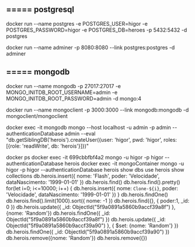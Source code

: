 ## ===== postgresql
docker run --name postgres -e POSTGRES_USER=higor -e POSTGRES_PASSWORD=higor -e POSTGRES_DB=heroes -p 5432:5432 -d postgres

docker run --name adminer -p 8080:8080 --link postgres:postgres -d adminer

## ===== mongodb
docker run --name mongodb -p 27017:27017 -e MONGO_INITDB_ROOT_USERNAME=admin -e MONGO_INITDB_ROOT_PASSWORD=admin -d mongo:4

docker run --name mongoclient -p 3000:3000 --link mongodb:mongodb -d mongoclient/mongoclient

docker exec -it mongodb mongo --host localhost -u admin -p admin --authenticationDatabase admin --eval "db.getSiblingDB('herois').createUser({user: 'higor', pwd: 'higor', roles: [{role: 'readWrite', db: 'herois'}]})"

docker ps
docker exec -it 699cbbfbf4a2 mongo -u higor -p higor --authenticationDatabase herois
docker exec -it mongoContainer mongo -u higor -p higor --authenticationDatabase herois
show dbs
use herois
show collections 
db.herois.insert({
    nome: 'Flash',
    poder: 'Velocidade',
    dataNascimento: '1999-01-01'
})
db.herois.find()
db.herois.find().pretty()
for(let i=0; i<=10000; i++) {
    db.herois.insert({
        nome: `Clone-${i}`,
        poder: 'Velocidade',
        dataNascimento: '1999-01-01'
    })
}
db.herois.findOne()
db.herois.find().limit(1000).sort({ nome: -1 })
db.herois.find({}, { poder:1, _id: 0 })
db.herois.update({ _id: ObjectId("5f9a0891a5860b9accf39a8f") },
                 {nome: 'Random'})
db.herois.findOne({ _id: ObjectId("5f9a0891a5860b9accf39a8f") })
db.herois.update({ _id: ObjectId("5f9a0891a5860b9accf39a90") },
                 { $set: {nome: 'Random'} })
db.herois.findOne({ _id: ObjectId("5f9a0891a5860b9accf39a90") })
db.herois.remove({nome: 'Random'})
db.herois.remove({})

